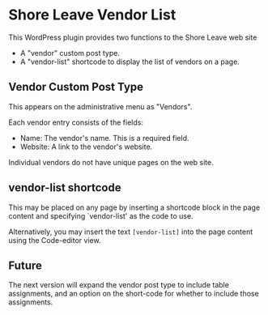 # Shore Leave Vendor List

This WordPress plugin provides two functions to the Shore Leave web site

- A "vendor" custom post type.
- A "vendor-list" shortcode to display the list of vendors on a page.

## Vendor Custom Post Type

This appears on the administrative menu as "Vendors".

Each vendor entry consists of the fields:
- Name: The vendor's name. This is a required field.
- Website: A link to the vendor's website.

Individual vendors do not have unique pages on the web site.

## vendor-list shortcode

This may be placed on any page by inserting a shortcode block in the page content and specifying `vendor-list' as the code to use.

Alternatively, you may insert the text `[vendor-list]` into the page content using the Code-editor view.

## Future

The next version will expand the vendor post type to include table assignments, and an option on the short-code for whether to include those assignments.
